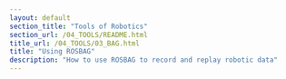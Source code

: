 ```yaml
---
layout: default
section_title: "Tools of Robotics"
section_url: /04_TOOLS/README.html
title_url: /04_TOOLS/03_BAG.html
title: "Using ROSBAG"
description: "How to use ROSBAG to record and replay robotic data"
---
```

